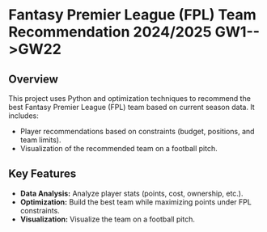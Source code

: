# Fantasy Premier League (FPL) Team Recommendation 2024/2025 GW1-->GW22

## Overview
This project uses Python and optimization techniques to recommend the best Fantasy Premier League (FPL) team based on current season data. It includes:
- Player recommendations based on constraints (budget, positions, and team limits).
- Visualization of the recommended team on a football pitch.

## Key Features
- **Data Analysis:** Analyze player stats (points, cost, ownership, etc.).
- **Optimization:** Build the best team while maximizing points under FPL constraints.
- **Visualization:** Visualize the team on a football pitch.


